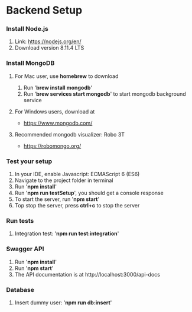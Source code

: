 # Backend Setup
### Install Node.js
1. Link: https://nodejs.org/en/
1. Download version 8.11.4 LTS 

### Install MongoDB
1. For Mac user, use **homebrew** to download 
    1. Run '**brew install mongodb**'
    1. Run '**brew services start mongodb**' to start mongodb background service
        
1. For Windows users, download at 
    * https://www.mongodb.com/
    
1. Recommended mongodb visualizer: Robo 3T
    * https://robomongo.org/

### Test your setup
1. In your IDE, enable Javascript: ECMAScript 6 (ES6)
1. Navigate to the project folder in terminal
1. Run '**npm install**'
1. Run '**npm run testSetup**', you should get a console response
1. To start the server, run '**npm start**'
1. Top stop the server, press **ctrl+c** to stop the server

### Run tests
1. Integration test: '**npm run test:integration**'

### Swagger API
1. Run '**npm install**'
1. Run '**npm start**'
1. The API documentation is at http://localhost:3000/api-docs

### Database
1. Insert dummy user: '**npm run db:insert**'